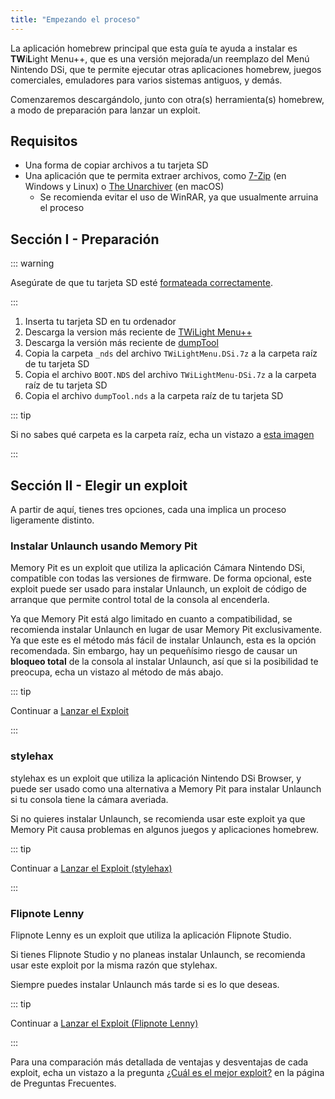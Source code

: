 ```yaml
---
title: "Empezando el proceso"
---
```


La aplicación homebrew principal que esta guía te ayuda a instalar es **TW**i**L**ight Menu++, que es una versión mejorada/un reemplazo del Menú Nintendo DSi, que te permite ejecutar otras aplicaciones homebrew, juegos comerciales, emuladores para varios sistemas antiguos, y demás.

Comenzaremos descargándolo, junto con otra(s) herramienta(s) homebrew, a modo de preparación para lanzar un exploit.

## Requisitos

- Una forma de copiar archivos a tu tarjeta SD
- Una aplicación que te permita extraer archivos, como [7-Zip](https://www.7-zip.org/) (en Windows y Linux) o [The Unarchiver](https://apps.apple.com/us/app/the-unarchiver/id425424353) (en macOS)
   - Se recomienda evitar el uso de WinRAR, ya que usualmente arruina el proceso

## Sección I - Preparación

::: warning

Asegúrate de que tu tarjeta SD esté [formateada correctamente](sd-card-setup.html).

:::

1. Inserta tu tarjeta SD en tu ordenador
1. Descarga la version más reciente de [TWiLight Menu++](https://github.com/DS-Homebrew/TWiLightMenu/releases/latest/download/TWiLightMenu-DSi.7z)
1. Descarga la versión más reciente de [dumpTool](https://github.com/zoogie/dumpTool/releases/latest/download/dumpTool.nds)
1. Copia la carpeta `_nds` del archivo `TWiLightMenu.DSi.7z` a la carpeta raíz de tu tarjeta SD
1. Copia el archivo `BOOT.NDS` del archivo `TWiLightMenu-DSi.7z` a la carpeta raíz de tu tarjeta SD
1. Copia el archivo `dumpTool.nds` a la carpeta raíz de tu tarjeta SD

::: tip

Si no sabes qué carpeta es la carpeta raíz, echa un vistazo a [esta imagen](https://cdn.discordapp.com/attachments/744649302567157800/1070786885015834695/sdrootspanish.png)

:::


## Sección II - Elegir un exploit

A partir de aquí, tienes tres opciones, cada una implica un proceso ligeramente distinto.


### Instalar Unlaunch usando Memory Pit

Memory Pit es un exploit que utiliza la aplicación Cámara Nintendo DSi, compatible con todas las versiones de firmware. De forma opcional, este exploit puede ser usado para instalar Unlaunch, un exploit de código de arranque que permite control total de la consola al encenderla.

Ya que Memory Pit está algo limitado en cuanto a compatibilidad, se recomienda instalar Unlaunch en lugar de usar Memory Pit exclusivamente. Ya que este es el método más fácil de instalar Unlaunch, esta es la opción recomendada. Sin embargo, hay un pequeñísimo riesgo de causar un **bloqueo total** de la consola al instalar Unlaunch, así que si la posibilidad te preocupa, echa un vistazo al método de más abajo.

::: tip

Continuar a [Lanzar el Exploit](launching-the-exploit.html)

:::


### stylehax

stylehax es un exploit que utiliza la aplicación Nintendo DSi Browser, y puede ser usado como una alternativa a Memory Pit para instalar Unlaunch si tu consola tiene la cámara averiada.

Si no quieres instalar Unlaunch, se recomienda usar este exploit ya que Memory Pit causa problemas en algunos juegos y aplicaciones homebrew.

::: tip

Continuar a [Lanzar el Exploit (stylehax)](launching-the-browser-exploit.html)

:::


### Flipnote Lenny

Flipnote Lenny es un exploit que utiliza la aplicación Flipnote Studio.

Si tienes Flipnote Studio y no planeas instalar Unlaunch, se recomienda usar este exploit por la misma razón que stylehax.

Siempre puedes instalar Unlaunch más tarde si es lo que deseas.

::: tip

Continuar a [Lanzar el Exploit (Flipnote Lenny)](launching-the-flipnote-exploit.html)

:::

Para una comparación más detallada de ventajas y desventajas de cada exploit, echa un vistazo a la pregunta [¿Cuál es el mejor exploit?](faq.html#which-is-the-best-exploit) en la página de Preguntas Frecuentes.
